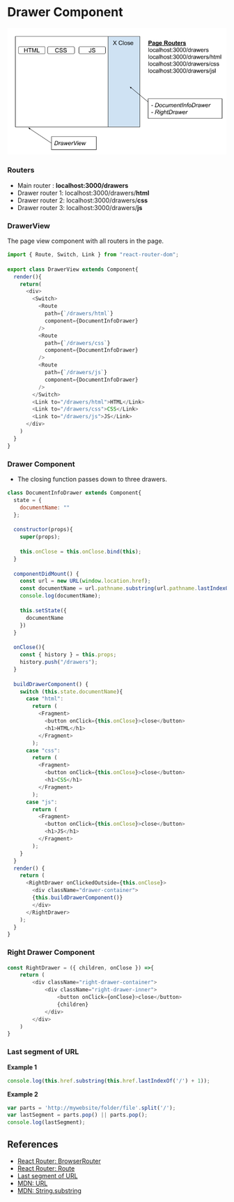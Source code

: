 # Drawer Component

![](/public/images/Drawer&#32;Architecture.png)

### Routers
- Main router : **localhost:3000/drawers**
- Drawer router 1: localhost:3000/drawers/**html**
- Drawer router 2: localhost:3000/drawers/**css**
- Drawer router 3: localhost:3000/drawers/**js**
  

### DrawerView
The page view component with all routers in the page.

```js
import { Route, Switch, Link } from "react-router-dom";

export class DrawerView extends Component{
  render(){
    return(
      <div>
        <Switch>
          <Route
            path={`/drawers/html`}
            component={DocumentInfoDrawer}
          />
          <Route
            path={`/drawers/css`}
            component={DocumentInfoDrawer}
          />
          <Route
            path={`/drawers/js`}
            component={DocumentInfoDrawer}
          />
        </Switch>
        <Link to="/drawers/html">HTML</Link>
        <Link to="/drawers/css">CSS</Link>
        <Link to="/drawers/js">JS</Link>
      </div>
    )
  }
}
```

### Drawer Component
- The closing function passes down to three drawers.

```js
class DocumentInfoDrawer extends Component{
  state = {
    documentName: ""
  };		

  constructor(props){
    super(props);

    this.onClose = this.onClose.bind(this);
  }

  componentDidMount() {
    const url = new URL(window.location.href);
    const documentName = url.pathname.substring(url.pathname.lastIndexOf('/')+1);
    console.log(documentName);

    this.setState({
      documentName
    })
  }	
  
  onClose(){
    const { history } = this.props;
    history.push("/drawers");
  }

  buildDrawerComponent() {
    switch (this.state.documentName){
      case "html":
        return (
          <Fragment>
            <button onClick={this.onClose}>close</button>
            <h1>HTML</h1>
          </Fragment>
        );
      case "css":
        return (
          <Fragment>
            <button onClick={this.onClose}>close</button>
            <h1>CSS</h1>
          </Fragment>
        );
      case "js": 
        return (
          <Fragment>
            <button onClick={this.onClose}>close</button>
            <h1>JS</h1>
          </Fragment>
        );
    }
  }
  render() {
    return (
      <RightDrawer onClickedOutside={this.onClose}>
        <div className="drawer-container">
        {this.buildDrawerComponent()}
        </div>
      </RightDrawer>
    );
  }
}
```


### Right Drawer Component
```js
const RightDrawer = ({ children, onClose }) =>{
	return (
		<div className="right-drawer-container">
			<div className="right-drawer-inner">
				<button onClick={onClose}>close</button>
				{children}
			</div>
		</div>
	)
}
```

### Last segment of URL

**Example 1**
```js
console.log(this.href.substring(this.href.lastIndexOf('/') + 1));
```

**Example 2**
```js
var parts = 'http://mywebsite/folder/file'.split('/');
var lastSegment = parts.pop() || parts.pop();
console.log(lastSegment);
```

## References
- [React Router: BrowserRouter](https://reacttraining.com/react-router/web/api/BrowserRouter)
- [React Router: Route](https://reacttraining.com/react-router/web/api/Route)
- [Last segment of URL](https://stackoverflow.com/questions/4758103/last-segment-of-url)
- [MDN: URL](https://developer.mozilla.org/en-US/docs/Web/API/URL/searchParams)
- [MDN: String.substring](https://developer.mozilla.org/en-US/docs/Web/JavaScript/Reference/Global_Objects/String/substring)

